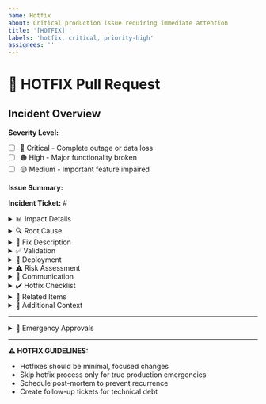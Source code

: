 ```yaml
---
name: Hotfix
about: Critical production issue requiring immediate attention
title: '[HOTFIX] '
labels: 'hotfix, critical, priority-high'
assignees: ''
---
```


# 🚨 HOTFIX Pull Request

## Incident Overview

**Severity Level:**
- [ ] 🔴 Critical - Complete outage or data loss
- [ ] 🟠 High - Major functionality broken
- [ ] 🟡 Medium - Important feature impaired

**Issue Summary:**
<!-- Brief description of the production issue -->

**Incident Ticket:** #

<details>
<summary>📊 Impact Details</summary>

**Users Affected:**

**Systems Affected:**

**Business Impact:**

**Detected:** YYYY-MM-DD HH:MM UTC

**Reported by:**

</details>

<details>
<summary>🔍 Root Cause</summary>

### Problem Description
<!-- Detailed explanation of what went wrong -->

### Root Cause Analysis
<!-- Why did this happen? -->

</details>

<details>
<summary>🔧 Fix Description</summary>

### Solution
<!-- What is being fixed? -->

### Changes Made
<!-- Specific code changes -->

-
-
-

### Files Modified

-
-

</details>

<details>
<summary>✅ Validation</summary>

### Testing Performed

- [ ] Fix tested in development
- [ ] Fix tested in staging/pre-prod
- [ ] Manual smoke testing completed
- [ ] Automated tests passing
- [ ] Regression testing completed

### Test Results
<!-- Provide evidence that the fix works -->

### Verification Steps
<!-- How to verify the fix works in production -->

1.
2.
3.

**Expected Outcome:**

</details>

<details>
<summary>🚀 Deployment</summary>

### Deployment Urgency
- [ ] Deploy immediately
- [ ] Deploy within 1 hour
- [ ] Deploy within 4 hours
- [ ] Schedule deployment

### Deployment Plan

1.
2.
3.

### Database Changes
- [ ] No database changes
- [ ] Schema changes required
- [ ] Data migration required

### Rollback Plan

**Rollback Steps:**
1.
2.
3.

### Monitoring

**Metrics to watch:**
-
-

**Alert thresholds:**
-
-

</details>

<details>
<summary>⚠️ Risk Assessment</summary>

### Risk Level
- [ ] Low risk - Isolated change
- [ ] Medium risk - Multiple components affected
- [ ] High risk - Core functionality changed

### Potential Side Effects

-
-

### Mitigation Strategy

</details>

<details>
<summary>📢 Communication</summary>

### Stakeholders Notified
- [ ] Engineering team
- [ ] Product team
- [ ] Support team
- [ ] Customers/users (if applicable)

### Status Update Plan

### Post-Deployment Communication

</details>

<details>
<summary>✔️ Hotfix Checklist</summary>

### Pre-Deployment

- [ ] Issue fully understood and root cause identified
- [ ] Fix verified in non-production environment
- [ ] All relevant tests passing
- [ ] Code review completed (or justification for skip)
- [ ] Deployment plan documented
- [ ] Rollback plan documented
- [ ] Stakeholders notified
- [ ] Monitoring plan in place

### Deployment

- [ ] Backup created (if applicable)
- [ ] Deployment executed according to plan
- [ ] Fix verified in production
- [ ] Monitoring confirms stability
- [ ] No new errors introduced

### Post-Deployment

- [ ] Issue resolved and verified
- [ ] Monitoring shows normal operation
- [ ] Stakeholders notified of resolution
- [ ] Post-mortem scheduled
- [ ] Documentation updated

</details>

<details>
<summary>🔗 Related Items</summary>

Fixes #
Related incident #

</details>

<details>
<summary>📝 Additional Context</summary>

### Why Skip Normal Process?
<!-- Justify why this is a hotfix vs. normal PR -->

### Long-term Solution

- [ ] This is the permanent fix
- [ ] Follow-up ticket needed for permanent solution

**Follow-up ticket:** #

</details>

---

<details>
<summary>👥 Emergency Approvals</summary>

**Required Approvals:**
- [ ] Engineering Lead
- [ ] On-call Engineer
- [ ] Product/Business (if customer-facing)

**Approved by:**

</details>

---

**⚠️ HOTFIX GUIDELINES:**
- Hotfixes should be minimal, focused changes
- Skip hotfix process only for true production emergencies
- Schedule post-mortem to prevent recurrence
- Create follow-up tickets for technical debt
